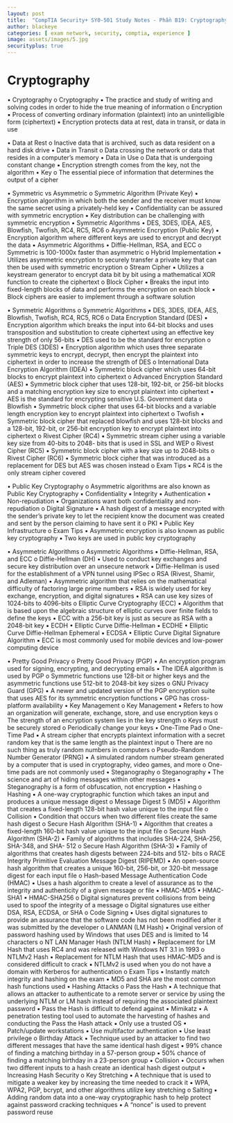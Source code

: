 ```yaml
---
layout: post
title:  "CompTIA Security+ SY0-501 Study Notes - Phần B19: Cryptography"
author: blackeye
categories: [ exam network, security, comptia, experience ]
image: assets/images/5.jpg
securityplus: true
---
```


# Cryptography
• Cryptography
    o Cryptography
        ▪ The practice and study of writing and solving codes in order to hide the
        true meaning of information
    o Encryption
        ▪ Process of converting ordinary information (plaintext) into an
        unintelligible form (ciphertext)
        ▪ Encryption protects data at rest, data in transit, or data in use

• Data at Rest
    o Inactive data that is archived, such as data resident
    on a hard disk drive
• Data in Transit
    o Data crossing the network or data that resides in a
    computer’s memory
• Data in Use
    o Data that is undergoing constant change
        ▪ Encryption strength comes from the key, not the algorithm
• Key
    o The essential piece of information that determines the output of a cipher

• Symmetric vs Asymmetric
    o Symmetric Algorithm (Private Key)
    ▪ Encryption algorithm in which both the sender and the receiver must know the same secret using a privately-held key
    ▪ Confidentiality can be assured with symmetric encryption
    ▪ Key distribution can be challenging with symmetric encryption
    ▪ Symmetric Algorithms
• DES, 3DES, IDEA, AES, Blowfish, Twofish, RC4, RC5, RC6
    o Asymmetric Encryption (Public Key)
        ▪ Encryption algorithm where different keys are used to encrypt and decrypt the data
        ▪ Asymmetric Algorithms
• Diffie-Hellman, RSA, and ECC
    o Symmetric is 100-1000x faster than asymmetric
    o Hybrid Implementation
        ▪ Utilizes asymmetric encryption to securely transfer a private key that can
        then be used with symmetric encryption
    o Stream Cipher
        ▪ Utilizes a keystream generator to encrypt data bit by bit using a
        mathematical XOR function to create the ciphertext
    o Block Cipher
        ▪ Breaks the input into fixed-length blocks of data and performs the
        encryption on each block
        ▪ Block ciphers are easier to implement through a software solution

• Symmetric Algorithms
    o Symmetric Algorithms
        ▪ DES, 3DES, IDEA, AES, Blowfish, Twofish, RC4, RC5, RC6
    o Data Encryption Standard (DES)
        ▪ Encryption algorithm which breaks the input into 64-bit blocks and uses transposition and substitution to create ciphertext using an effective key strength of only 56-bits
        ▪ DES used to be the standard for encryption
    o Triple DES (3DES)
        ▪ Encryption algorithm which uses three separate symmetric keys to encrypt, decrypt, then encrypt the plaintext into ciphertext in order to increase the strength of DES
    o International Data Encryption Algorithm (IDEA)
        ▪ Symmetric block cipher which uses 64-bit blocks to encrypt plaintext into ciphertext
    o Advanced Encryption Standard (AES)
        ▪ Symmetric block cipher that uses 128-bit, 192-bit, or 256-bit blocks and a matching encryption key size to encrypt plaintext into ciphertext
        ▪ AES is the standard for encrypting sensitive U.S. Government data
    o Blowfish
        ▪ Symmetric block cipher that uses 64-bit blocks and a variable length encryption key to encrypt plaintext into ciphertext
    o Twofish
        ▪ Symmetric block cipher that replaced blowfish and uses 128-bit blocks and a 128-bit, 192-bit, or 256-bit encryption key to encrypt plaintext into ciphertext
    o Rivest Cipher (RC4)
        ▪ Symmetric stream cipher using a variable key size from 40-bits to 2048-
        bits that is used in SSL and WEP
    o Rivest Cipher (RC5)
        ▪ Symmetric block cipher with a key size up to 2048-bits
    o Rivest Cipher (RC6)
        ▪ Symmetric block cipher that was introduced as a replacement for DES but AES was chosen instead
    o Exam Tips
        ▪ RC4 is the only stream cipher covered

• Public Key Cryptography
    o Asymmetric algorithms are also known as Public Key Cryptography
        ▪ Confidentiality
        ▪ Integrity
        ▪ Authentication
        ▪ Non-repudiation
        ▪ Organizations want both confidentiality and non-repudiation
    o Digital Signature
        ▪ A hash digest of a message encrypted with the sender’s private key to let the recipient know the document was created and sent by the person claiming to have sent it
    o PKI
        ▪ Public Key Infrastructure
    o Exam Tips
        ▪ Asymmetric encryption is also known as public key cryptography
        ▪ Two keys are used in public key cryptography

• Asymmetric Algorithms
    o Asymmetric Algorithms
        ▪ Diffie-Hellman, RSA, and ECC
    o Diffie-Hellman (DH)
        ▪ Used to conduct key exchanges and secure key distribution over an
        unsecure network
        ▪ Diffie-Hellman is used for the establishment of a VPN tunnel using IPSec
    o RSA (Rivest, Shamir, and Adleman)
        ▪ Asymmetric algorithm that relies on the mathematical difficulty of factoring large prime numbers
        ▪ RSA is widely used for key exchange, encryption, and digital signatures
        ▪ RSA can use key sizes of 1024-bits to 4096-bits
    o Elliptic Curve Cryptography (ECC)
        ▪ Algorithm that is based upon the algebraic structure of elliptic curves
        over finite fields to define the keys
        ▪ ECC with a 256-bit key is just as secure as RSA with a 2048-bit key
        ▪ ECDH
            • Elliptic Curve Diffie-Hellman
        ▪ ECDHE
            • Elliptic Curve Diffie-Hellman Ephemeral
        ▪ ECDSA
            • Elliptic Curve Digital Signature Algorithm
        ▪ ECC is most commonly used for mobile devices and low-power computing device

• Pretty Good Privacy
    o Pretty Good Privacy (PGP)
        ▪ An encryption program used for signing, encrypting, and decrypting
        emails
        ▪ The IDEA algorithm is used by PGP
o Symmetric functions use 128-bit or higher keys and the asymmetric functions
use 512-bit to 2048-bit key sizes
o GNU Privacy Guard (GPG)
▪ A newer and updated version of the PGP encryption suite that uses AES
for its symmetric encryption functions
▪ GPG has cross-platform availability
• Key Management
o Key Management
▪ Refers to how an organization will generate, exchange, store, and use
encryption keys
o The strength of an encryption system lies in the key strength
o Keys must be securely stored
o Periodically change your keys
• One-Time Pad
o One-Time Pad
▪ A stream cipher that encrypts plaintext information with a secret random
key that is the same length as the plaintext input
o There are no such thing as truly random numbers in computers
o Pseudo-Random Number Generator (PRNG)
▪ A simulated random number stream generated by a computer that is
used in cryptography, video games, and more
o One-time pads are not commonly used
• Steganography
o Steganography
▪ The science and art of hiding messages within other messages
▪ Steganography is a form of obfuscation, not encryption
• Hashing
o Hashing
▪ A one-way cryptographic function which takes an input and produces a
unique message digest
o Message Digest 5 (MD5)
▪ Algorithm that creates a fixed-length 128-bit hash value unique to the
input file
o Collision
▪ Condition that occurs when two different files create the same hash
digest
o Secure Hash Algorithm (SHA-1)
▪ Algorithm that creates a fixed-length 160-bit hash value unique to the
input file
o Secure Hash Algorithm (SHA-2)
▪ Family of algorithms that includes SHA-224, SHA-256, SHA-348, and SHA-
512
o Secure Hash Algorithm (SHA-3)
▪ Family of algorithms that creates hash digests between 224-bits and 512-
bits
o RACE Integrity Primitive Evaluation Message Digest (RIPEMD)
▪ An open-source hash algorithm that creates a unique 160-bit, 256-bit, or
320-bit message digest for each input file
o Hash-based Message Authentication Code (HMAC)
▪ Uses a hash algorithm to create a level of assurance as to the integrity
and authenticity of a given message or file
▪ HMAC-MD5
▪ HMAC-SHA1
▪ HMAC-SHA256
o Digital signatures prevent collisions from being used to spoof the integrity of a
message
o Digital signatures use either DSA, RSA, ECDSA, or SHA
o Code Signing
▪ Uses digital signatures to provide an assurance that the software code
has not been modified after it was submitted by the developer
o LANMAN (LM Hash)
▪ Original version of password hashing used by Windows that uses DES and
is limited to 14 characters
o NT LAN Manager Hash (NTLM Hash)
▪ Replacement for LM Hash that uses RC4 and was released with Windows
NT 3.1 in 1993
o NTLMv2 Hash
▪ Replacement for NTLM Hash that uses HMAC-MD5 and is considered
difficult to crack
▪ NTLMv2 is used when you do not have a domain with Kerberos for
authentication
o Exam Tips
▪ Instantly match integrity and hashing on the exam
▪ MD5 and SHA are the most common hash functions used
• Hashing Attacks
o Pass the Hash
▪ A technique that allows an attacker to authenticate to a remote server or
service by using the underlying NTLM or LM hash instead of requiring the
associated plaintext password
▪ Pass the Hash is difficult to defend against
▪ Mimikatz
• A penetration testing tool used to automate the harvesting of
hashes and conducting the Pass the Hash attack
▪ Only use a trusted OS
▪ Patch/update workstations
▪ Use multifactor authentication
▪ Use least privilege
o Birthday Attack
▪ Technique used by an attacker to find two different messages that have
the same identical hash digest
▪ 99% chance of finding a matching birthday in a 57-person group
▪ 50% chance of finding a matching birthday in a 23-person group
▪ Collision
• Occurs when two different inputs to a hash create an identical
hash digest output
• Increasing Hash Security
o Key Stretching
▪ A technique that is used to mitigate a weaker key by increasing the time
needed to crack it
▪ WPA, WPA2, PGP, bcrypt, and other algorithms utilize key stretching
o Salting
▪ Adding random data into a one-way cryptographic hash to help protect
against password cracking techniques
▪ A “nonce” is used to prevent password reuse